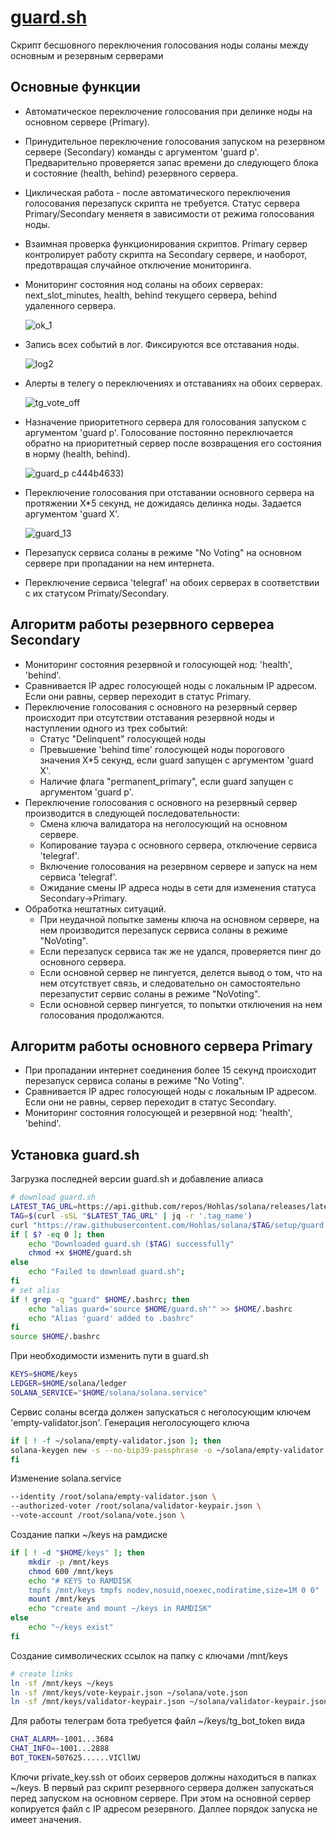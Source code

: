 # [guard.sh](https://github.com/Hohlas/solana/blob/main/setup/guard.sh)
Скрипт бесшовного переключения голосования ноды соланы между основным и резервным серверами
## Основные функции
- Автоматическое переключение голосования при делинке ноды на основном сервере (Primary).
- Принудительное переключение голосования запуском на резервном сервере (Secondary) команды с аргументом 'guard p'. Предварительно проверяется запас времени до следующего блока и состояние (health, behind) резервного сервера.
- Циклическая работа - после автоматического переключения голосования перезапуск скрипта не требуется. Статус сервера Primary/Secondary меняетя в зависимости от режима голосования ноды.
- Взаимная проверка функционирования скриптов. Primary сервер контролирует работу скрипта на Secondary сервере, и наоборот, предотвращая случайное отключение мониторинга.
- Мониторинг состояния нод соланы на обоих серверах: next_slot_minutes, health, behind текущего сервера, behind удаленного сервера.

  ![ok_1](https://github.com/user-attachments/assets/86e854f3-dd91-467f-983d-66c5a9fc346a)
  
- Запись всех событий в лог. Фиксируются все отставания ноды.

  ![log2](https://github.com/user-attachments/assets/f7b1e38e-a728-4728-8256-bb9cc657feb3)
  
- Алерты в телегу о переключениях и отставаниях на обоих серверах.

  ![tg_vote_off](https://github.com/user-attachments/assets/7aa14095-c7bf-48c2-bbe8-8d0accf653e7)
  
- Назначение приоритетного сервера для голосования запуском с аргументом 'guard p'. Голосование постоянно переключается обратно на приоритетный сервер после возвращения его состояния в норму (health, behind).

  ![guard_p](https://github.com/user-attachments/assets/c088160d-1385-48fd-8512-b59d225cee68)
c444b4633)

- Переключение голосования при отставании основного сервера на протяжении X*5 секунд, не дожидаясь делинка ноды. Задается аргументом 'guard X'.
  
  ![guard_13](https://github.com/user-attachments/assets/be7acc25-26f4-40a0-84c8-4be7855ece3b)
  
- Перезапуск сервиса соланы в режиме "No Voting" на основном сервере при пропадании на нем интернета.
- Переключение сервиса 'telegraf' на обоих серверах в соответствии с их статусом Primaty/Secondary.

## Алгоритм работы резервного сервереа Secondary
- Мониторинг состояния резервной и голосующей нод: 'health', 'behind'.
- Сравнивается IP адрес голосующей ноды с локальным IP адресом. Если они равны, сервер переходит в статус Primary.
- Переключение голосования с основного на резервный сервер происходит при отсутствии отставания резервной ноды и наступлении одного из трех событий:
	- Статус "Delinquent" голосующей ноды
	- Превышение 'behind time' голосующей ноды порогового значения X*5 секунд, если guard запущен с аргументом 'guard X'.
	- Наличие флага "permanent_primary", если guard запущен с аргументом 'guard p'.
- Переключение голосования с основного на резервный сервер производится в следующей последовательности:
	- Смена ключа валидатора на неголосующий на основном сервере.
   	- Копирование тауэра с основного сервера, отключение  сервиса 'telegraf'.
   	- Включение голосования на резервном сервере и запуск на нем сервиса 'telegraf'.
   	- Ожидание смены IP адреса ноды в сети для изменения статуса Secondary->Primary.
- Обработка нештатных ситуаций.  
	- При неудачной попытке замены ключа на основном сервере, на нем производится перезапуск сервиса соланы в режиме "NoVoting".
	- Если перезапуск сервиса так же не удался, проверяется пинг до основного сервера.
 	- Если основной сервер не пингуется, делется вывод о том, что на нем отсутствует связь, и следовательно он самостоятельно перезапустит сервис соланы в режиме "NoVoting".
	- Если основной сервер пингуется, то попытки отключения на нем голосования продолжаются.
 
## Алгоритм работы основного сервера Primary
- При пропадании интернет соединения более 15 секунд происходит перезапуск сервиса соланы в режиме "No Voting".
- Сравнивается IP адрес голосующей ноды с локальным IP адресом. Если они не равны, сервер переходит в статус Secondary.
- Мониторинг состояния голосующей и резервной нод: 'health', 'behind'. 

## Установка guard.sh
Загрузка последней версии guard.sh и добавление алиаса
```bash
# download guard.sh
LATEST_TAG_URL=https://api.github.com/repos/Hohlas/solana/releases/latest
TAG=$(curl -sSL "$LATEST_TAG_URL" | jq -r '.tag_name')
curl "https://raw.githubusercontent.com/Hohlas/solana/$TAG/setup/guard.sh" > $HOME/guard.sh
if [ $? -eq 0 ]; then
	echo "Downloaded guard.sh ($TAG) successfully"
	chmod +x $HOME/guard.sh
else
	echo "Failed to download guard.sh";
fi
# set alias
if ! grep -q "guard" $HOME/.bashrc; then
  	echo "alias guard='source $HOME/guard.sh'" >> $HOME/.bashrc
	echo "Alias 'guard' added to .bashrc"
fi
source $HOME/.bashrc
```
При необходимости изменить пути в guard.sh
```bash
KEYS=$HOME/keys
LEDGER=$HOME/solana/ledger
SOLANA_SERVICE="$HOME/solana/solana.service"
```
Сервис соланы всегда должен запускаться с неголосующим ключем 'empty-validator.json'.
Генерация неголосующего ключа
```bash
if [ ! -f ~/solana/empty-validator.json ]; then 
solana-keygen new -s --no-bip39-passphrase -o ~/solana/empty-validator.json
fi
```
Изменение solana.service
```bash
--identity /root/solana/empty-validator.json \
--authorized-voter /root/solana/validator-keypair.json \
--vote-account /root/solana/vote.json \
```
Создание папки ~/keys на рамдиске
```bash
if [ ! -d "$HOME/keys" ]; then
    mkdir -p /mnt/keys
    chmod 600 /mnt/keys 
	echo "# KEYS to RAMDISK 
	tmpfs /mnt/keys tmpfs nodev,nosuid,noexec,nodiratime,size=1M 0 0" | sudo tee -a /etc/fstab
	mount /mnt/keys
	echo "create and mount ~/keys in RAMDISK"
else
    echo "~/keys exist"
fi
```
Создание символических ссылок на папку с ключами /mnt/keys
```bash
# create links
ln -sf /mnt/keys ~/keys
ln -sf /mnt/keys/vote-keypair.json ~/solana/vote.json
ln -sf /mnt/keys/validator-keypair.json ~/solana/validator-keypair.json
```
Для работы телеграм бота требуется файл ~/keys/tg_bot_token вида
```bash
CHAT_ALARM=-1001...3684
CHAT_INFO=-1001...2888
BOT_TOKEN=507625......VICllWU
```
Ключи private_key.ssh от обоих серверов должны находиться в папках ~/keys.
В первый раз скрипт резервного сервера должен запускаться перед запуском на основном сервере. 
При этом на основной сервер копируется файл с IP адресом резервного. Даллее порядок запуска не имеет значения.  
